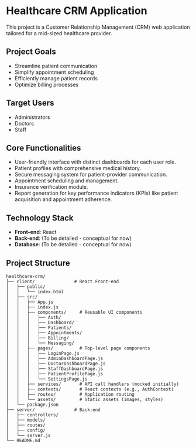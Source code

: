 # Healthcare CRM Application

This project is a Customer Relationship Management (CRM) web application tailored for a mid-sized healthcare provider.

## Project Goals

- Streamline patient communication
- Simplify appointment scheduling
- Efficiently manage patient records
- Optimize billing processes

## Target Users

- Administrators
- Doctors
- Staff

## Core Functionalities

- User-friendly interface with distinct dashboards for each user role.
- Patient profiles with comprehensive medical history.
- Secure messaging system for patient-provider communication.
- Appointment scheduling and management.
- Insurance verification module.
- Report generation for key performance indicators (KPIs) like patient acquisition and appointment adherence.

## Technology Stack

- **Front-end**: React
- **Back-end**: (To be detailed - conceptual for now)
- **Database**: (To be detailed - conceptual for now)

## Project Structure

```
healthcare-crm/
├── client/               # React Front-end
│   ├── public/
│   │   └── index.html
│   ├── src/
│   │   ├── App.js
│   │   ├── index.js
│   │   ├── components/     # Reusable UI components
│   │   │   ├── Auth/
│   │   │   ├── Dashboard/
│   │   │   ├── Patients/
│   │   │   ├── Appointments/
│   │   │   ├── Billing/
│   │   │   └── Messaging/
│   │   ├── pages/          # Top-level page components
│   │   │   ├── LoginPage.js
│   │   │   ├── AdminDashboardPage.js
│   │   │   ├── DoctorDashboardPage.js
│   │   │   ├── StaffDashboardPage.js
│   │   │   ├── PatientProfilePage.js
│   │   │   └── SettingsPage.js
│   │   ├── services/       # API call handlers (mocked initially)
│   │   ├── contexts/       # React contexts (e.g., AuthContext)
│   │   ├── routes/         # Application routing
│   │   └── assets/         # Static assets (images, styles)
│   └── package.json
├── server/               # Back-end
│   ├── controllers/
│   ├── models/
│   ├── routes/
│   ├── config/
│   └── server.js
└── README.md
``` 